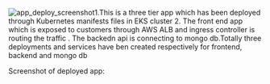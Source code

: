 ![app_deploy_screenshot](https://github.com/user-attachments/assets/c130e2f9-b22e-4778-a5b9-16f2695c7ed1)1.This is a three tier app which has been deployed through Kubernetes manifests files in EKS cluster
2. The front end app which is exposed to customers through AWS ALB and ingress controller is routing the traffic . The backedn api is connecting to mongo db.Totally three deployments and services have ben created respectively for frontend, backend and mongo db

Screenshot of deployed app:

